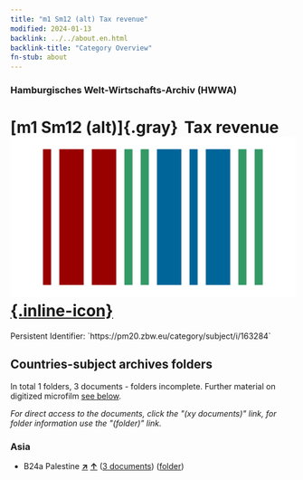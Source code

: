 ```yaml
---
title: "m1 Sm12 (alt) Tax revenue"
modified: 2024-01-13
backlink: ../../about.en.html
backlink-title: "Category Overview"
fn-stub: about
---
```


### Hamburgisches Welt-Wirtschafts-Archiv (HWWA)

# [m1 Sm12 (alt)]{.gray}&#8201; Tax revenue &#160; [![Wikidata](/images/Wikidata-logo.svg "Wikidata"){.inline-icon}](http://www.wikidata.org/entity/Q104700292)

<div class="hint">Persistent Identifier: `https://pm20.zbw.eu/category/subject/i/163284`</div>







## Countries-subject archives folders







In total 1 folders, 3 documents - folders incomplete. Further material on digitized microfilm [see below](#filmsections).

_For direct access to the documents, click the "(xy documents)" link, for folder information use the "(folder)" link._



### Asia

- B24a Palestine [**&nearr;**](../../../geo/i/141115/about.en.html "Palestine (all folders)") [**&uarr;**](../../../geo/about.en.html#B24a "Country category system") (<a href="https://pm20.zbw.eu/iiifview/folder/sh/141115,163284" title="about: Palestine : Tax revenue" target="_blank">3 documents</a>) ([folder](../../../../folder/sh/1411xx/141115/1632xx/163284/about.en.html))



<a id="filmsections" />













